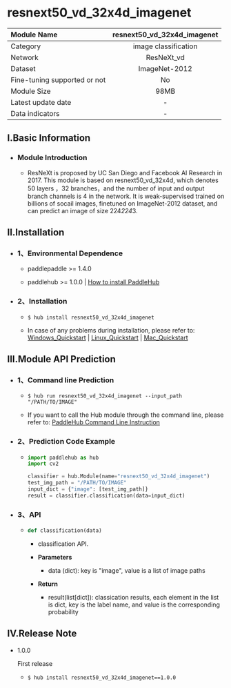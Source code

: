 # resnext50_vd_32x4d_imagenet

|Module Name|resnext50_vd_32x4d_imagenet|
| :--- | :---: |
|Category|image classification|
|Network|ResNeXt_vd|
|Dataset|ImageNet-2012|
|Fine-tuning supported or not|No|
|Module Size|98MB|
|Latest update date|-|
|Data indicators|-|


## I.Basic Information



- ### Module Introduction

  - ResNeXt is proposed by UC San Diego and Facebook AI Research in 2017. This module is based on resnext50_vd_32x4d, which denotes 50 layers ，32 branches，and the number of input and output branch channels is 4 in the network. It is weak-supervised trained on billions of socail images, finetuned on ImageNet-2012 dataset, and can predict an image of size 224*224*3.

## II.Installation

- ### 1、Environmental Dependence  

  - paddlepaddle >= 1.4.0  

  - paddlehub >= 1.0.0  | [How to install PaddleHub](../../../../docs/docs_en/get_start/installation.rst)


- ### 2、Installation

  - ```shell
    $ hub install resnext50_vd_32x4d_imagenet
    ```
  - In case of any problems during installation, please refer to: [Windows_Quickstart](../../../../docs/docs_en/get_start/windows_quickstart.md) | [Linux_Quickstart](../../../../docs/docs_en/get_start/linux_quickstart.md) | [Mac_Quickstart](../../../../docs/docs_en/get_start/mac_quickstart.md)

## III.Module API Prediction

- ### 1、Command line Prediction

  - ```shell
    $ hub run resnext50_vd_32x4d_imagenet --input_path "/PATH/TO/IMAGE"
    ```
  - If you want to call the Hub module through the command line, please refer to: [PaddleHub Command Line Instruction](../../../../docs/docs_ch/tutorial/cmd_usage.rst)

- ### 2、Prediction Code Example

  - ```python
    import paddlehub as hub
    import cv2

    classifier = hub.Module(name="resnext50_vd_32x4d_imagenet")
    test_img_path = "/PATH/TO/IMAGE"
    input_dict = {"image": [test_img_path]}
    result = classifier.classification(data=input_dict)
    ```

- ### 3、API

  - ```python
    def classification(data)
    ```
    - classification API.
    - **Parameters**
      - data (dict): key is "image", value is a list of image paths

    - **Return**
      - result(list[dict]): classication results, each element in the list is dict, key is the label name, and value is the corresponding probability





## IV.Release Note

* 1.0.0

  First release

  - ```shell
    $ hub install resnext50_vd_32x4d_imagenet==1.0.0
    ```
